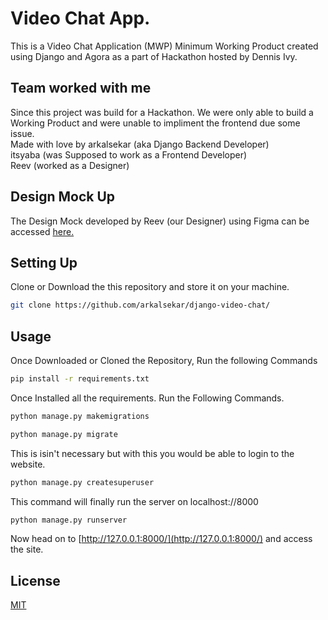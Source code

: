 # Video Chat App.

This is a Video Chat Application (MWP) Minimum Working Product created using Django and Agora as a part of Hackathon hosted by Dennis Ivy.

## Team worked with me
Since this project was build for a Hackathon. We were only able to build a Working Product and were unable to impliment the frontend  due some issue. </br>
Made with love by arkalsekar (aka Django Backend Developer)
<br>
itsyaba (was Supposed to work as a Frontend Developer)
<br> 
Reev (worked as a Designer)

## Design Mock Up
The Design Mock developed by Reev (our Designer) using Figma can be accessed [here.](https://www.figma.com/proto/gpVWvubf6emtmyUESGme18/Video-Chat-App?node-id=35%3A422&scaling=min-zoom&page-id=0%3A1&starting-point-node-id=35%3A422) 
## Setting Up

Clone or Download the this repository and store it on your machine. 
```bash
git clone https://github.com/arkalsekar/django-video-chat/
```

## Usage
Once Downloaded or Cloned the Repository, Run the following Commands

```bash
pip install -r requirements.txt
```
Once Installed all the requirements. Run the Following Commands.
```bash
python manage.py makemigrations
```
```bash
python manage.py migrate
```
This is isin't necessary but with this you would be able to login to the website.
```bash
python manage.py createsuperuser
```
This command will finally run the server on localhost://8000
```bash
python manage.py runserver
```
Now head on to [http://127.0.0.1:8000/](http://127.0.0.1:8000/) and access the site.


## License
[MIT](https://choosealicense.com/licenses/mit/)
